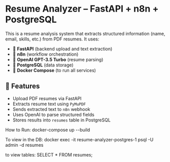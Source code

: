 # Resume Analyzer – FastAPI + n8n + PostgreSQL

This is a resume analysis system that extracts structured information (name, email, skills, etc.) from PDF resumes. It uses:

- 🐍 **FastAPI** (backend upload and text extraction)
- 🔗 **n8n** (workflow orchestration)
- 🧠 **OpenAI GPT-3.5 Turbo** (resume parsing)
- 🐘 **PostgreSQL** (data storage)
- 🐳 **Docker Compose** (to run all services)

## 🚀 Features

- Upload PDF resumes via FastAPI
- Extracts resume text using `PyMuPDF`
- Sends extracted text to `n8n` webhook
- Uses OpenAI to parse structured fields
- Stores results into `resumes` table in PostgreSQL

How to Run:
docker-compose up --build

To view in the DB:
docker exec -it resume-analyzer-postgres-1 psql -U admin -d resumes

to view tables:
SELECT \* FROM resumes;
